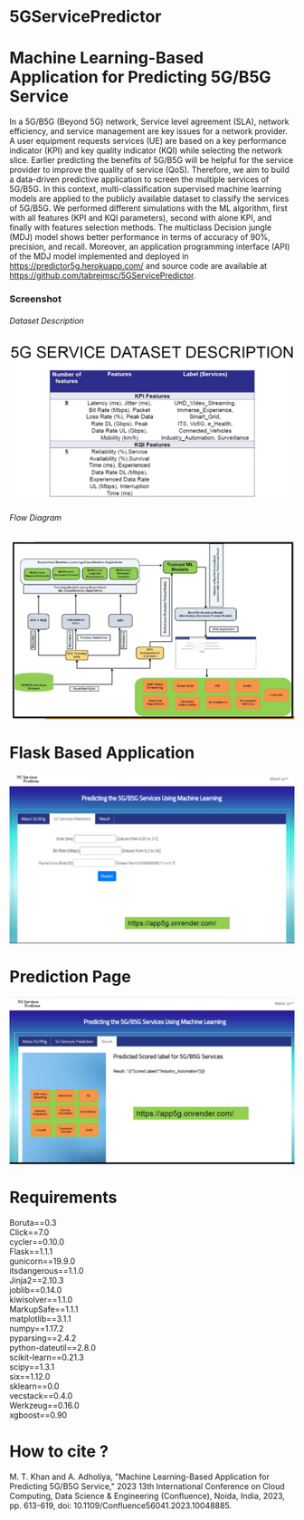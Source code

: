 # 5GServicePredictor
# Machine Learning-Based Application for Predicting 5G/B5G Service
In a 5G/B5G (Beyond 5G) network, Service level agreement (SLA), network efficiency, and service management are key issues for a network provider. A user equipment requests services (UE) are based on a key performance indicator (KPI) and key quality indicator (KQI) while selecting the network slice. Earlier predicting the benefits of 5G/B5G will be helpful for the service provider to improve the quality of service (QoS). Therefore, we aim to build a data-driven predictive application to screen the multiple services of 5G/B5G. In this context, multi-classification supervised machine learning models are applied to the publicly available dataset to classify the services of 5G/B5G. We performed different simulations with the ML algorithm, first with all features (KPI and KQI parameters), second with alone KPI, and finally with features selection methods. The multiclass Decision jungle (MDJ) model shows better performance in terms of accuracy of 90%, precision, and recall. Moreover, an application programming interface (API) of the MDJ model implemented and deployed in https://predictor5g.herokuapp.com/ and source code are available at https://github.com/tabrejmsc/5GServicePredictor.
### Screenshot
###### Dataset Description
![](/images/datasetdescription.jpg)
###### Flow Diagram
![](/images/flowdiagram.jpg)
# Flask Based Application
![](/images/Application.jpg)
# Prediction Page
![](/images/prediction.jpg)
# Requirements
Boruta==0.3<br/>
Click==7.0<br/>
cycler==0.10.0<br/>
Flask==1.1.1<br/>
gunicorn==19.9.0<br/>
itsdangerous==1.1.0<br/>
Jinja2==2.10.3<br/>
joblib==0.14.0<br/>
kiwisolver==1.1.0<br/>
MarkupSafe==1.1.1<br/>
matplotlib==3.1.1<br/>
numpy==1.17.2<br/>
pyparsing==2.4.2<br/>
python-dateutil==2.8.0<br/>
scikit-learn==0.21.3<br/>
scipy==1.3.1<br/>
six==1.12.0<br/>
sklearn==0.0<br/>
vecstack==0.4.0<br/>
Werkzeug==0.16.0<br/>
xgboost==0.90<br/>
# How to cite ?
M. T. Khan and A. Adholiya, "Machine Learning-Based Application for Predicting 5G/B5G Service," 2023 13th International Conference on Cloud Computing, Data Science & Engineering (Confluence), Noida, India, 2023, pp. 613-619, doi: 10.1109/Confluence56041.2023.10048885.
